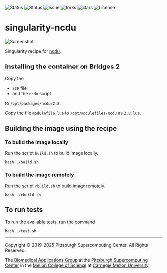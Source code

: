 ![Status](https://github.com/pscedu/singularity-ncdu/actions/workflows/main.yml/badge.svg)
![Status](https://github.com/pscedu/singularity-ncdu/actions/workflows/pretty.yml/badge.svg)
![Issue](https://img.shields.io/github/issues/pscedu/singularity-ncdu)
![forks](https://img.shields.io/github/forks/pscedu/singularity-ncdu)
![Stars](https://img.shields.io/github/stars/pscedu/singularity-ncdu)
![License](https://img.shields.io/github/license/pscedu/singularity-ncdu)

# singularity-ncdu
![Screenshot](https://dev.yorhel.nl/img/ncduhelp2-2.png)

Singularity recipe for [ncdu](https://dev.yorhel.nl/ncdu).

## Installing the container on Bridges 2
Copy the

* `SIF` file
* and the `ncdu` script

to `/opt/packages/ncdu/2.8`.

Copy the file `modulefile.lua` to `/opt/modulefiles/ncdu` as `2.8.lua`.

## Building the image using the recipe
### To build the image locally
Run the script `build.sh` to build image locally.

```
bash ./build.sh
```

### To build the image remotely
Run the script `rbuild.sh` to build image remotely.

```
bash ./rbuild.sh
```

## To run tests
To run the available tests, run the command

```
bash ./test.sh
```

---
Copyright © 2019-2025 Pittsburgh Supercomputing Center. All Rights Reserved.

The [Biomedical Applications Group](https://www.psc.edu/biomedical-applications/) at the [Pittsburgh Supercomputing
Center](http://www.psc.edu) in the [Mellon College of Science](https://www.cmu.edu/mcs/) at [Carnegie Mellon University](http://www.cmu.edu).
